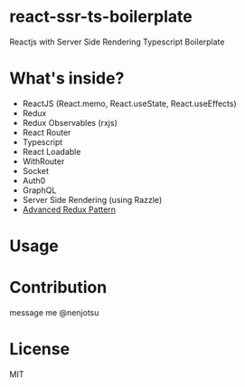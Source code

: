 # react-ssr-ts-boilerplate
Reactjs with Server Side Rendering Typescript Boilerplate

# What's inside?
- ReactJS (React.memo, React.useState, React.useEffects)
- Redux
- Redux Observables (rxjs)
- React Router
- Typescript
- React Loadable
- WithRouter
- Socket
- Auth0
- GraphQL
- Server Side Rendering (using Razzle)
- [Advanced Redux Pattern](https://github.com/nenjotsu/advanced-redux-pattern)

# Usage

# Contribution
message me @nenjotsu

# License
MIT
